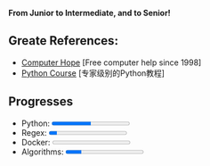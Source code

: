 **From Junior to Intermediate, and to Senior!**

## Greate References:
+ [Computer Hope](https://www.computerhope.com/) [Free computer help since 1998]
+ [Python Course](https://www.python-course.eu/index.php) [专家级别的Python教程]


## Progresses
- Python: <progress max=100 value=50>
- Regex: <progress max=100 value=10>
- Docker: <progress max=100 value=0>
- Algorithms: <progress max=100 value=20>